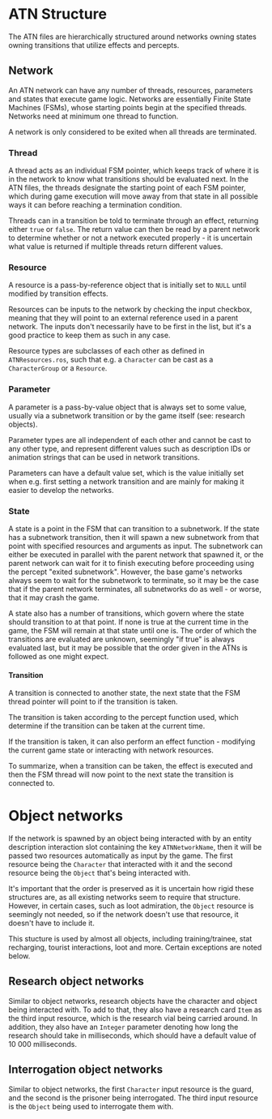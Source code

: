 # ATN Structure
The ATN files are hierarchically structured around networks owning states owning transitions that utilize effects and percepts.

## Network
An ATN network can have any number of threads, resources, parameters and states that execute game logic. Networks are essentially Finite State Machines (FSMs), whose starting points begin at the specified threads. Networks need at minimum one thread to function.

A network is only considered to be exited when all threads are terminated.

### Thread
A thread acts as an individual FSM pointer, which keeps track of where it is in the network to know what transitions should be evaluated next. In the ATN files, the threads designate the starting point of each FSM pointer, which during game execution will move away from that state in all possible ways it can before reaching a termination condition.

Threads can in a transition be told to terminate through an effect, returning either `true` or `false`. The return value can then be read by a parent network to determine whether or not a network executed properly - it is uncertain what value is returned if multiple threads return different values.

### Resource
A resource is a pass-by-reference object that is initially set to `NULL` until modified by transition effects.

Resources can be inputs to the network by checking the input checkbox, meaning that they will point to an external reference used in a parent network. The inputs don't necessarily have to be first in the list, but it's a good practice to keep them as such in any case.

Resource types are subclasses of each other as defined in `ATNResources.ros`, such that e.g. a `Character` can be cast as a `CharacterGroup` or a `Resource`.

### Parameter
A parameter is a pass-by-value object that is always set to some value, usually via a subnetwork transition or by the game itself (see: research objects).

Parameter types are all independent of each other and cannot be cast to any other type, and represent different values such as description IDs or animation strings that can be used in network transitions.

Parameters can have a default value set, which is the value initially set when e.g. first setting a network transition and are mainly for making it easier to develop the networks.

### State
A state is a point in the FSM that can transition to a subnetwork. If the state has a subnetwork transition, then it will spawn a new subnetwork from that point with specified resources and arguments as input. The subnetwork can either be executed in parallel with the parent network that spawned it, or the parent network can wait for it to finish executing before proceeding using the percept "exited subnetwork". However, the base game's networks always seem to wait for the subnetwork to terminate, so it may be the case that if the parent network terminates, all subnetworks do as well - or worse, that it may crash the game.

A state also has a number of transitions, which govern where the state should transition to at that point. If none is true at the current time in the game, the FSM will remain at that state until one is. The order of which the transitions are evaluated are unknown, seemingly "if true" is always evaluated last, but it may be possible that the order given in the ATNs is followed as one might expect.

#### Transition
A transition is connected to another state, the next state that the FSM thread pointer will point to if the transition is taken.

The transition is taken according to the percept function used, which determine if the transition can be taken at the current time.

If the transition is taken, it can also perform an effect function - modifying the current game state or interacting with network resources.

To summarize, when a transition can be taken, the effect is executed and then the FSM thread will now point to the next state the transition is connected to.

# Object networks
If the network is spawned by an object being interacted with by an entity description interaction slot containing the key `ATNNetworkName`, then it will be passed two resources automatically as input by the game. The first resource being the `Character` that interacted with it and the second resource being the `Object` that's being interacted with.

It's important that the order is preserved as it is uncertain how rigid these structures are, as all existing networks seem to require that structure. However, in certain cases, such as loot admiration, the `Object` resource is seemingly not needed, so if the network doesn't use that resource, it doesn't have to include it.

This stucture is used by almost all objects, including training/trainee, stat recharging, tourist interactions, loot and more. Certain exceptions are noted below.

## Research object networks
Similar to object networks, research objects have the character and object being interacted with. To add to that, they also have a research card `Item` as the third input resource, which is the research vial being carried around. In addition, they also have an `Integer` parameter denoting how long the research should take in milliseconds, which should have a default value of 10 000 milliseconds.

## Interrogation object networks
Similar to object networks, the first `Character` input resource is the guard, and the second is the prisoner being interrogated. The third input resource is the `Object` being used to interrogate them with.
